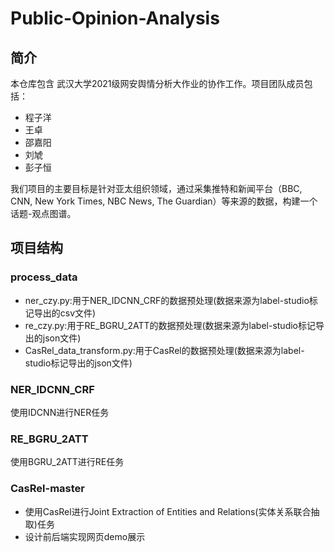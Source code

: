 # Public-Opinion-Analysis
## 简介

本仓库包含 武汉大学2021级网安舆情分析大作业的协作工作。项目团队成员包括：

- 程子洋
- 王卓
- 邵嘉阳
- 刘虓
- 彭子恒

我们项目的主要目标是针对亚太组织领域，通过采集推特和新闻平台（BBC, CNN, New York Times, NBC News, The Guardian）等来源的数据，构建一个话题-观点图谱。

## 项目结构

### process_data

- ner_czy.py:用于NER_IDCNN_CRF的数据预处理(数据来源为label-studio标记导出的csv文件)
- re_czy.py:用于RE_BGRU_2ATT的数据预处理(数据来源为label-studio标记导出的json文件)
- CasRel_data_transform.py:用于CasRel的数据预处理(数据来源为label-studio标记导出的json文件)

### NER_IDCNN_CRF

使用IDCNN进行NER任务

### RE_BGRU_2ATT

使用BGRU_2ATT进行RE任务

### CasRel-master

* 使用CasRel进行Joint Extraction of Entities and Relations(实体关系联合抽取)任务
* 设计前后端实现网页demo展示
